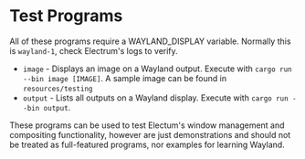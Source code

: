 # Test Programs

All of these programs require a WAYLAND_DISPLAY variable. Normally this is `wayland-1`, check Electrum's logs to verify.

- `image` - Displays an image on a Wayland output. Execute with `cargo run --bin image [IMAGE]`. A sample image can be found in `resources/testing`
- `output` - Lists all outputs on a Wayland display. Execute with `cargo run --bin output`.

These programs can be used to test Electum's window management and compositing functionality, however are just demonstrations and should not be treated as full-featured programs, nor examples for learning Wayland.